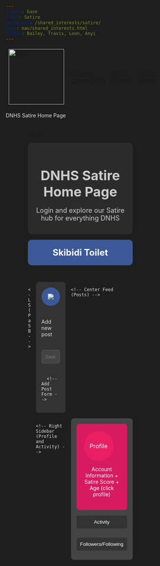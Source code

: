```yaml
---
layout: base
title: Satire
permalink: /shared_interests/satire/
menu: nav/shared_interests.html
author: Bailey, Travis, Leon, Anyi
---
```


<!-- FOR THE NAV MENU AS IT IS NOT WORKING ON YOUR PAGE -->
<table>
    <tr>
        <td id="sharedinterests">
            <a href="{{site.baseurl}}/shared_interests/home">
                <img src="{{site.baseurl}}/images/school_logo.png" alt="logo" width="150" height="150">
            </a>
        </td>
        <td id="Limitless Connections"><a href="{{site.baseurl}}/shared_interests/limitconnect">Limitless Connections</a></td>
        <td id="DNHS Football"><a href="{{site.baseurl}}/shared_interests/football">DNHS Football</a></td>
        <td id="School Subjects"><a href="{{site.baseurl}}/shared_interests/jupyter/chatroom">School Subjects</a></td>
        <td id="Music"><a href="{{site.baseurl}}/music/">Music</a></td>
        <td id="Satire"><a href="{{site.baseurl}}/shared_interests/satire">Satire</a></td>
        <td id="PLACEHOLDER6"><a href="{{site.baseurl}}/shared_interests/agk.html">AGK</a></td>
    </tr>
</table>
<!-- END OF NAV MENU -->

DNHS Satire Home Page

<style>
  /* Reset */
  * {
    margin: 0;
    padding: 0;
    box-sizing: border-box;
  }

  /* Background and text color */
  html {
    font-family: Arial, sans-serif;
    background-color: #1e1e1e; /* Dark background */
    color: #e0e0e0; /* Light text */
  }

  /* Container to center everything */
  .container {
    width: 80%;
    margin: auto;
    display: flex;
    flex-direction: column;
    gap: 15px;
    padding: 20px;
  }

  /* Banner */
  .banner {
    width: 100%;
    background-color: #3b5998; /* Deep blue */
    padding: 20px;
    text-align: center;
    font-size: 24px;
    font-weight: bold;
    color: #ffffff;
    margin-bottom: 15px;
    border-radius: 10px;
  }

  /* Intro Blurb */
  .intro-blurb {
    background-color: #2b2b2b; /* Dark grey */
    padding: 15px;
    text-align: center;
    font-size: 18px;
    color: #cccccc;
    border-radius:10px;
  }

  /* Main layout - Sidebar and Feed */
  .main-layout {
    display: grid;
    grid-template-columns: 1fr 3fr 1fr;
    gap: 15px;
    margin-top: 15px;
  }

  /* Left Sidebar */
  .left-sidebar {
    display: flex;
    flex-direction: column;
    gap: 20px;
    align-items: center;
    padding: 15px;
    background-color: #333333;
    border-radius: 8px;
  }

  .add-post {
    background-color: #3b5998 !important;
    color: white;
    font-size: 24px;
    padding: 5px;
    width: 50px;
    height: 50px;
    margin: 0 auto;
    vertical-align: middle;
    border: none;
    border-radius: 50%;
    cursor: pointer;
    transition: background-color 0.5s;
  }
  .add-post:hover{
    background-color: #5c79f8 !important;
  }

  .search-bar input {
    padding: 10px;
    width: 100%;
    background-color: #444444;
    border: 1px solid #555;
    border-radius: 5px;
    color: #ffffff;
  }

  /* Add Post Form */
  .post-form {
    display: none;
    flex-direction: column;
    gap: 10px;
    background-color: #333333;
    padding: 15px;
    border-radius: 8px;
    color: #ffffff;
    width: 100%;
  }

  .post-form textarea {
    width: 100%;
    height: 100px;
    padding: 10px;
    border-radius: 5px;
    border: 1px solid #555;
    background-color: #444444;
    color: #ffffff;
  }

  .post-form button {
    background-color: #ff5722;
    color: white;
    padding: 10px;
    border: none;
    border-radius: 5px;
    cursor: pointer;
  }

  /* Center Feed */
  .feed {
    display: flex;
    flex-direction: column;
    gap: 15px;
  }

  .post {
    background-color: #333333;
    padding: 20px;
    border-radius: 8px;
    font-size: 18px;
    color: #e0e0e0;
  }

  .post-actions {
    display: flex;
    gap: 10px;
    justify-content: center;
    margin-top: 10px;
  }

  .post-actions button {
    padding: 10px 15px;
    border: none;
    border-radius: 5px;
    cursor: pointer;
    color: #ffffff;
  }

  .like {
    background-color: #ff4081;
  }

  .comment {
    background-color: #1e88e5;
  }

  .share {
    background-color: #7e57c2;
  }

  /* Right Sidebar */
  .right-sidebar {
    display: flex;
    flex-direction: column;
    gap: 15px;
    padding: 15px;
    background-color: #444444;
    border-radius: 8px;
  }

  .profile {
    background-color: #d81b60;
    padding: 20px;
    border-radius: 8px;
    text-align: center;
    color: #ffffff;
  }

  .profile-pic {
    width: 80px;
    height: 80px;
    border-radius: 50%;
    background-color: #e91e63;
    display: flex;
    align-items: center;
    justify-content: center;
    font-size: 16px;
    color: #ffffff;
    margin-bottom: 10px;
  }

  .activity, .followers-following {
    width: 100%;
  }

  .activity button, .followers-following button {
    width: 100%;
    padding: 10px;
    border: none;
    border-radius: 5px;
    cursor: pointer;
    background-color: #333333;
    color: #ffffff;
    margin-bottom: 10px;
  }

  #postButton{
    cursor: pointer;
    transition: background-color 0.5s;
  }
  #postButton:hover{
    background-color:#407540 !important;
  }

  .like{
    transition: background-color 0.5s;
    background-color:#555555 !important;
  }
  .like:hover{
    background-color:#655555 !important;
  }

  .comment{
    transition: background-color 0.5s;
    background-color:#555555 !important;
  }
  .comment:hover{
    background-color:#606060 !important;
  }

  .share{
    transition: background-color 0.5s;
    background-color:#555555 !important;
  }
  .share:hover{
    background-color:#555565 !important;
  }


</style>

<!-- HTML Structure -->
<div class="container">
  <!-- Login Bar -->
  <div class="login-bar">
    <a href="#">Login</a>
  </div>

  <!-- Intro Blurb -->
  <div class="intro-blurb">
    <h1>DNHS Satire Home Page</h1>
    <p>Login and explore our Satire hub for everything DNHS</p>
  </div>

  <!-- Banner Section -->
  <div class="banner">
    Skibidi Toilet
  </div>

  <!-- Main Layout with Sidebar and Feed -->
  <div class="main-layout">
    
    <!-- Left Sidebar (Add Post and Search Bar) -->
  <div class="left-sidebar">
      <button class="add-post" onclick="togglePostForm()"><img src="{{site.baseurl}}//images/p1group5images/plusicon.png"></button>
      <p>Add new post</p>
      <div class="search-bar">
        <input type="text" placeholder="Search...">
      </div>

      <!-- Add Post Form -->
   <div class="post-form" id="postForm">
        <textarea id="postContent" placeholder="What's on your mind?"></textarea>
        <button onclick="addPost()" id="postButton">Post</button>
      </div>
  </div>

    <!-- Center Feed (Posts) -->
  <div class="feed" id="feed">
      <!--<div class="post">This is a sample post content. Users can post here.</div>
      <div class="post-actions">
        <button class="like">Like</button>
        <button class="comment">Comment</button>
        <button class="share">Share</button>
      </div>-->
    </div>

    <!-- Right Sidebar (Profile and Activity) -->
   <div class="right-sidebar">
      <div class="profile">
        <div class="profile-pic">Profile</div>
        <p>Account Information + Satire Score + Age (click profile)</p>
      </div>
      <div class="activity">
        <button>Activity</button>
      </div>
      <div class="followers-following">
        <button>Followers/Following</button>
      </div>
    </div>

  </div>
</div>

<script>
  function togglePostForm() {
    const form = document.getElementById("postForm");
    form.style.display = form.style.display === "flex" ? "none" : "flex";
  }

  function addPost() {
    const content = document.getElementById("postContent").value;
    if (content.trim() === "") {
      alert("Please enter some content for your post!");
      return;
    }

    const feed = document.getElementById("feed");

    // Create a new post element
    const newPost = document.createElement("div");
    newPost.className = "post";
    newPost.textContent = content;

    // Add post actions (like, comment, share)
    const postActions = document.createElement("div");
    postActions.className = "post-actions";

    const likeButton = document.createElement("button");
    likeButton.className = "like";
    likeButton.textContent = "Like";

    const commentButton = document.createElement("button");
    commentButton.className = "comment";
    commentButton.textContent = "Comment";

    const shareButton = document.createElement("button");
    shareButton.className = "share";
    shareButton.textContent = "Share";

    postActions.appendChild(likeButton);
    postActions.appendChild(commentButton);
    postActions.appendChild(shareButton);

    // Append actions to the post and post to the feed
    newPost.appendChild(postActions);
    feed.prepend(newPost);

    // Clear the form and hide it
    document.getElementById("postContent").value = "";
    togglePostForm();
  }
</script>

